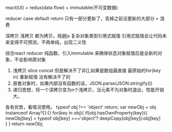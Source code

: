 react(UI) + redux(data flow) + immutable(不可变数据)

reducer 
  case
default
return
只有一部分更新了，丢掉之前没更新的大部分 = 浪费

深拷贝 浅拷贝
都为拷贝，规避js 复杂对象类型引用式赋值
引用式赋值会让代码未来变得不可预测，不再单纯，出现二义性

综合react reducer 纯函数，引入Immutable 来确保状态对象赋值后是全新的对象，不会影响原对象
1. 浅拷贝
  slice concat 但是解决不了非[],如果是数组最直接
  最原始的for(key in) 重新赋值 没有解决不了的
2. 嵌套对象时，如果内部没有函数的话，JSON.parse(JSON.stringify())
3. 递归思想，将一个深拷贝变为n个浅拷贝，当元素不为对象时退出，性能开销大。

各有优势，看情况使用。
typeof obj !== 'object' return;
var newObj = obj instanceof Array?[]:{}
for(key in obj){
  if(obj.hasOwnProperty(key)){
    newObj[key] = typeof obj[key] ==='object'? deepCopy(obj[key]):obj[key]  
  }
}
  return newObj;
